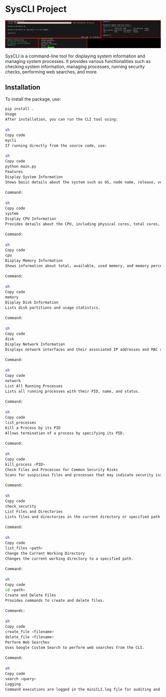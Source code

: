 # SysCLI Project

![SysCLI Screenshot](images/screenshot.png)

SysCLI is a command-line tool for displaying system information and managing system processes. It provides various functionalities such as checking system information, managing processes, running security checks, performing web searches, and more.

## Installation

To install the package, use:

```sh
pip install .
Usage
After installation, you can run the CLI tool using:

sh
Copy code
mycli
If running directly from the source code, use:

sh
Copy code
python main.py
Features
Display System Information
Shows basic details about the system such as OS, node name, release, version, machine, and processor.

Command:

sh
Copy code
system
Display CPU Information
Provides details about the CPU, including physical cores, total cores, frequency, and usage per core.

Command:

sh
Copy code
cpu
Display Memory Information
Shows information about total, available, used memory, and memory percentage.

Command:

sh
Copy code
memory
Display Disk Information
Lists disk partitions and usage statistics.

Command:

sh
Copy code
disk
Display Network Information
Displays network interfaces and their associated IP addresses and MAC addresses.

Command:

sh
Copy code
network
List All Running Processes
Lists all running processes with their PID, name, and status.

Command:

sh
Copy code
list_processes
Kill a Process by its PID
Allows termination of a process by specifying its PID.

Command:

sh
Copy code
kill_process <PID>
Check Files and Processes for Common Security Risks
Scans for suspicious files and processes that may indicate security issues.

Command:

sh
Copy code
check_security
List Files and Directories
Lists files and directories in the current directory or specified path.

Command:

sh
Copy code
list_files <path>
Change the Current Working Directory
Changes the current working directory to a specified path.

Command:

sh
Copy code
cd <path>
Create and Delete Files
Provides commands to create and delete files.

Commands:

sh
Copy code
create_file <filename>
delete_file <filename>
Perform Web Searches
Uses Google Custom Search to perform web searches from the CLI.

Command:

sh
Copy code
search <query>
Logging
Command executions are logged in the miniCLI.log file for auditing and troubleshooting purposes.